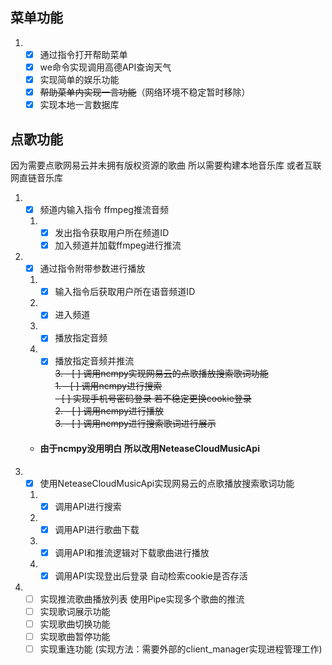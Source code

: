 ## 菜单功能
1. - [x] 通过指令打开帮助菜单
   - [x] we命令实现调用高德API查询天气
   - [x] 实现简单的娱乐功能
   - [x] ~~帮助菜单内实现一言功能~~（网络环境不稳定暂时移除）<br>
   - [x] 实现本地一言数据库

## 点歌功能
因为需要点歌网易云并未拥有版权资源的歌曲 所以需要构建本地音乐库 或者互联网直链音乐库
1. - [x] 频道内输入指令 ffmpeg推流音频
   1. - [x] 发出指令获取用户所在频道ID
      - [x] 加入频道并加载ffmpeg进行推流
2. - [x] 通过指令附带参数进行播放
   1. - [x] 输入指令后获取用户所在语音频道ID
   2. - [x] 进入频道 
   3. - [x] 播放指定音频
   4. - [x] 播放指定音频并推流  
~~3. - [ ] 调用ncmpy实现网易云的点歌播放搜索歌词功能~~  
   ~~1. - [ ] 调用ncmpy进行搜索~~  
      ~~- [ ] 实现手机号密码登录 若不稳定更换cookie登录~~  
   ~~2. - [ ] 调用ncmpy进行播放~~  
   ~~3. - [ ] 调用ncmpy进行搜索歌词进行展示~~  
   - #### 由于ncmpy没用明白 所以改用NeteaseCloudMusicApi
3. - [x] 使用NeteaseCloudMusicApi实现网易云的点歌播放搜索歌词功能
   1. - [x] 调用API进行搜索
   2. - [x] 调用API进行歌曲下载
   3. - [x] 调用API和推流逻辑对下载歌曲进行播放
   4. - [x] 调用API实现登出后登录 自动检索cookie是否存活
4. - [ ] 实现推流歌曲播放列表 使用Pipe实现多个歌曲的推流
   - [ ] 实现歌词展示功能
   - [ ] 实现歌曲切换功能
   - [ ] 实现歌曲暂停功能
   - [ ] 实现重连功能 (实现方法：需要外部的client_manager实现进程管理工作) 
